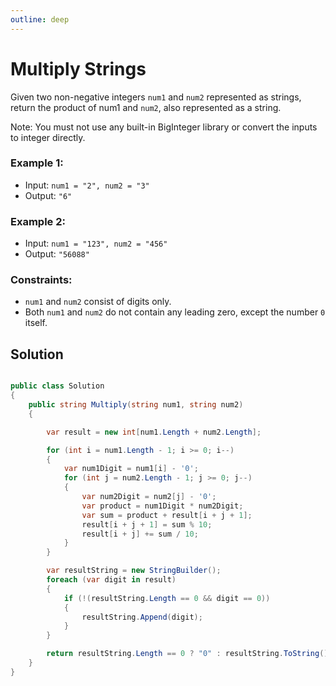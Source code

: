 ```yaml
---
outline: deep
---
```


# Multiply Strings


Given two non-negative integers `num1` and `num2` represented as strings, return the product of num1 and `num2`, also represented as a string.

Note: You must not use any built-in BigInteger library or convert the inputs to integer directly.



### Example 1:

- Input: `num1 = "2", num2 = "3"`
- Output: `"6"`

### Example 2:

- Input: `num1 = "123", num2 = "456"`
- Output: `"56088"`


### Constraints:

- `num1` and `num2` consist of digits only.
- Both `num1` and `num2` do not contain any leading zero, except the number `0` itself.

## Solution

```C#

public class Solution
{
    public string Multiply(string num1, string num2)
    {

        var result = new int[num1.Length + num2.Length];

        for (int i = num1.Length - 1; i >= 0; i--)
        {
            var num1Digit = num1[i] - '0';
            for (int j = num2.Length - 1; j >= 0; j--)
            {
                var num2Digit = num2[j] - '0';
                var product = num1Digit * num2Digit;
                var sum = product + result[i + j + 1];
                result[i + j + 1] = sum % 10;
                result[i + j] += sum / 10;
            }
        }

        var resultString = new StringBuilder();
        foreach (var digit in result)
        {
            if (!(resultString.Length == 0 && digit == 0))
            {
                resultString.Append(digit);
            }
        }

        return resultString.Length == 0 ? "0" : resultString.ToString();
    }
}

```
